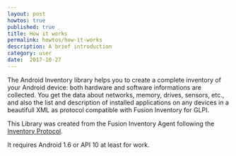 ```yaml
---
layout: post
howtos: true
published: true
title: How it works
permalink: howtos/how-it-works
description: A brief introduction
category: user
date:  2017-10-27
---
```

The Android Inventory library helps you to create a complete inventory of your Android device: both hardware and software informations are collected. You get the data about networks, memory, drives, sensors, etc., and also the list and description of installed applications on any devices in a beautifull XML as protocol compatible with Fusion Inventory for GLPI.

This Library was created from the Fusion Inventory Agent following the [Inventory Protocol](http://fusioninventory.org/documentation/dev/spec/protocol/inventory.html "Click here to learn more").

It requires Android 1.6 or API 10 at least for work.
